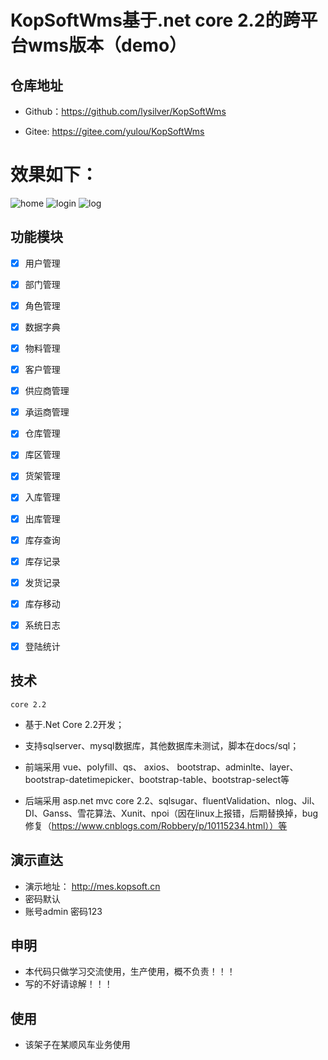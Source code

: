 # KopSoftWms基于.net core 2.2的跨平台wms版本（demo）


## 仓库地址

* Github：https://github.com/lysilver/KopSoftWms

* Gitee: https://gitee.com/yulou/KopSoftWms

# 效果如下：
![home](https://github.com/lysilver/KopSoftWms/blob/master/docs/img/20190305145657.png)
![login](https://github.com/lysilver/KopSoftWms/blob/master/docs/img/20190305145807.png)
![log](https://github.com/lysilver/KopSoftWms/blob/master/docs/img/20190305145740.png)

## 功能模块
- [x] 用户管理
- [x] 部门管理
- [x] 角色管理
- [x] 数据字典
- [x] 物料管理
- [x] 客户管理
- [x] 供应商管理
- [x] 承运商管理
- [x] 仓库管理
- [x] 库区管理
- [x] 货架管理
- [x] 入库管理
- [x] 出库管理
- [x] 库存查询
- [x] 库存记录
- [x] 发货记录
- [x] 库存移动
- [x] 系统日志
- [x] 登陆统计
  

## 技术
`core 2.2`

* 基于.Net Core 2.2开发；

* 支持sqlserver、mysql数据库，其他数据库未测试，脚本在docs/sql；

* 前端采用 vue、polyfill、qs、 axios、 bootstrap、adminlte、layer、bootstrap-datetimepicker、bootstrap-table、bootstrap-select等

* 后端采用 asp.net mvc core 2.2、sqlsugar、fluentValidation、nlog、Jil、DI、Ganss、雪花算法、Xunit、npoi（因在linux上报错，后期替换掉，bug修复（https://www.cnblogs.com/Robbery/p/10115234.html））等


## 演示直达
* 演示地址： http://mes.kopsoft.cn
* 密码默认
* 账号admin 密码123 

## 申明
* 本代码只做学习交流使用，生产使用，概不负责！！！
* 写的不好请谅解！！！

## 使用
* 该架子在某顺风车业务使用

